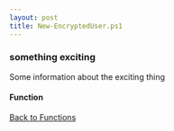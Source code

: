 ```yaml
---
layout: post
title: New-EncryptedUser.ps1
---
```


### something exciting

Some information about the exciting thing

#### Function

<script src="https://gist-it.appspot.com/github.com/BanterBoy/scripts-blog/blob/master/PowerShell/functions/New-EncryptedUser.ps1"></script>

<a href="/menu/_pages/functions.html">Back to Functions</a>
